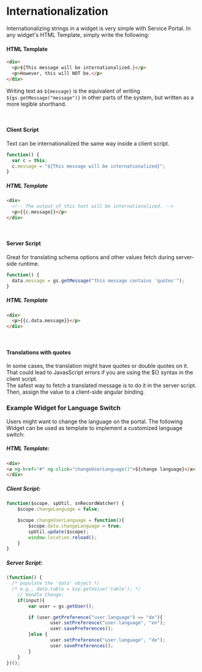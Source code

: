# Internationalization
Internationalizing strings in a widget is very simple with Service Portal. In any widget's HTML Template, simply write the following:

#### HTML Template
```html
<div>
  <p>${This message will be internationalized.}</p>
  <p>However, this will NOT be.</p>
</div>
```
Writing text as ``${message}`` is the equivalent of writing ``${gs.getMessage("message")}`` in other parts of the system, but written as a more legible shorthand.

<br/>

#### Client Script
Text can be internationalized the same way inside a client script.
```javascript
function() {
  var c = this;
  c.message = "${This message will be internationalized}";
}
```

##### HTML Template
```html
<div>
  <!-- The output of this text will be internationalized. -->
  <p>{{c.message}}</p>
</div>
```

<br/>

#### Server Script

Great for translating schema options and other values fetch during server-side runtime. 

```javascript
function() {  
  data.message = gs.getMessage("this message contains 'quotes'");
}
```

##### HTML Template
```html
<div>  
  <p>{{c.data.message}}</p>
</div>
```

<br/>

#### Translations with quotes
In some cases, the translation might have quotes or double quotes on it. That could lead to JavasScript errors if you are using the ${} syntax in the client script.  
The safest way to fetch a translated message is to do it in the server script. 
Then, assign the value to a client-side angular binding.

### Example Widget for Language Switch

Users might want to change the language on the portal. The following Widget can be used as template to implement a customized language switch:

##### HTML Template:
```html
<div>
<a ng-href="#" ng-click="changeUserLanguage()">${change language}</a>
</div>
```

##### Client Script:
```javascript
function($scope, spUtil, snRecordWatcher) {
	$scope.changeLanguage = false;

	$scope.changeUserLanguage = function(){
		$scope.data.changeLanguage = true;
		spUtil.update($scope);
		window.location.reload();
	}
}
```

##### Server Script:
```javascript
(function() {
  /* populate the 'data' object */
  /* e.g., data.table = $sp.getValue('table'); */
	// Handle Change:
	if(input){
		var user = gs.getUser();

		if (user.getPreference("user.language") == "de"){
				user.setPreference("user.language", "en");
				user.savePreferences();
		}else {
				user.setPreference("user.language", "de");
				user.savePreferences();
		}
	}
})();
```

